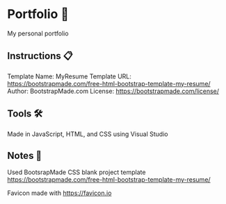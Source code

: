 # Portfolio 💼
My personal portfolio 

<!-- How to use -->
## Instructions 📋
Template Name: MyResume
Template URL: https://bootstrapmade.com/free-html-bootstrap-template-my-resume/
Author: BootstrapMade.com
License: https://bootstrapmade.com/license/

<!-- Tools -->
## Tools 🛠 ##

Made in JavaScript, HTML, and CSS using Visual Studio

<!-- Creds -->
## Notes 📝 ##

Used BootsrapMade CSS blank project template https://bootstrapmade.com/free-html-bootstrap-template-my-resume/

Favicon made with https://favicon.io

